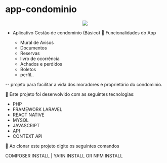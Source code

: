 # app-condominio
<p align="center"><img src="https://laravel.com/assets/img/components/logo-laravel.svg"></p>


- Aplicativo Gestão de condominio (Básico)
 🚀 Funcionalidades do App
 
  * Mural de Avisos
  * Documentos
  * Reservas
  * livro de ocorrência
  * Achados e perdidos
  * Boletos
  * perfil..

-- projeto para facilitar a vida dos moradores e proprietário do condominio.

🚀 Este projeto foi desenvolvido com as seguintes tecnologias:

* PHP
* FRAMEWORK LARAVEL
* REACT NATIVE
* MYSQL
* JAVASCRIPT
* API
* CONTEXT API

🚀 Ao clonar este projeto digite os seguintes comandos

COMPOSER INSTALL | YARN INSTALL OR NPM INSTALL
